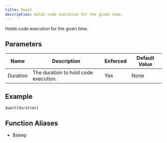 ```yaml
---
title: $wait
description: Holds code execution for the given time.
---
```


Holds code execution for the given time.
## Parameters
|   Name   |             Description              | Enforced | Default Value |
|----------|--------------------------------------|----------|---------------|
| Duration | The duration to hold code execution. | Yes      | None          |
## Example
```
$wait[duration]
```
## Function Aliases
- $sleep